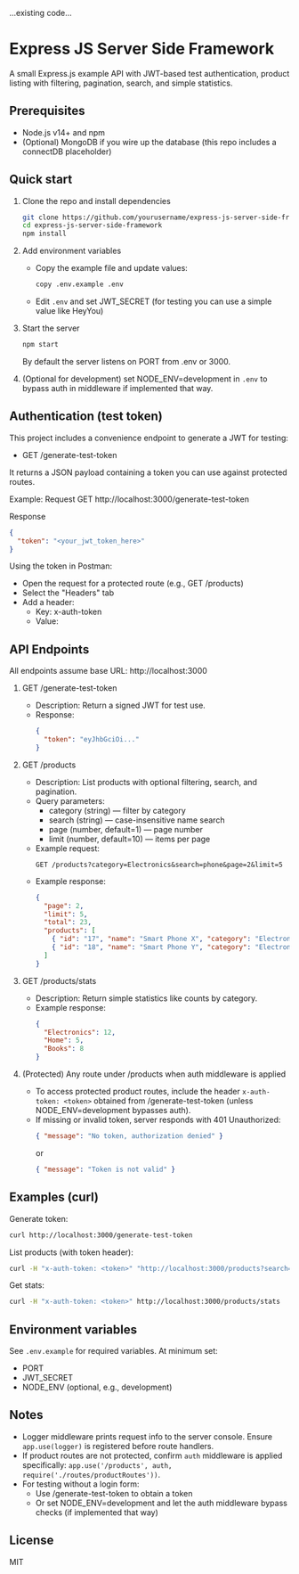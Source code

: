 ...existing code...
# Express JS Server Side Framework

A small Express.js example API with JWT-based test authentication, product listing with filtering, pagination, search, and simple statistics.

## Prerequisites

- Node.js v14+ and npm
- (Optional) MongoDB if you wire up the database (this repo includes a connectDB placeholder)

## Quick start

1. Clone the repo and install dependencies
   ```bash
   git clone https://github.com/yourusername/express-js-server-side-framework.git
   cd express-js-server-side-framework
   npm install
   ```

2. Add environment variables
   - Copy the example file and update values:
     ```bash
     copy .env.example .env
     ```
   - Edit `.env` and set JWT_SECRET (for testing you can use a simple value like HeyYou)

3. Start the server
   ```bash
   npm start
   ```
   By default the server listens on PORT from .env or 3000.

4. (Optional for development) set NODE_ENV=development in `.env` to bypass auth in middleware if implemented that way.

## Authentication (test token)

This project includes a convenience endpoint to generate a JWT for testing:

- GET /generate-test-token

It returns a JSON payload containing a token you can use against protected routes.

Example:
Request
GET http://localhost:3000/generate-test-token

Response
```json
{
  "token": "<your_jwt_token_here>"
}
```

Using the token in Postman:
- Open the request for a protected route (e.g., GET /products)
- Select the "Headers" tab
- Add a header:
  - Key: x-auth-token
  - Value: <paste token string>

## API Endpoints

All endpoints assume base URL: http://localhost:3000

1. GET /generate-test-token
   - Description: Return a signed JWT for test use.
   - Response:
     ```json
     {
       "token": "eyJhbGciOi..."
     }
     ```

2. GET /products
   - Description: List products with optional filtering, search, and pagination.
   - Query parameters:
     - category (string) — filter by category
     - search (string) — case-insensitive name search
     - page (number, default=1) — page number
     - limit (number, default=10) — items per page
   - Example request:
     ```
     GET /products?category=Electronics&search=phone&page=2&limit=5
     ```
   - Example response:
     ```json
     {
       "page": 2,
       "limit": 5,
       "total": 23,
       "products": [
         { "id": "17", "name": "Smart Phone X", "category": "Electronics" },
         { "id": "18", "name": "Smart Phone Y", "category": "Electronics" }
       ]
     }
     ```

3. GET /products/stats
   - Description: Return simple statistics like counts by category.
   - Example response:
     ```json
     {
       "Electronics": 12,
       "Home": 5,
       "Books": 8
     }
     ```

4. (Protected) Any route under /products when auth middleware is applied
   - To access protected product routes, include the header `x-auth-token: <token>` obtained from /generate-test-token (unless NODE_ENV=development bypasses auth).
   - If missing or invalid token, server responds with 401 Unauthorized:
     ```json
     { "message": "No token, authorization denied" }
     ```
     or
     ```json
     { "message": "Token is not valid" }
     ```

## Examples (curl)

Generate token:
```bash
curl http://localhost:3000/generate-test-token
```

List products (with token header):
```bash
curl -H "x-auth-token: <token>" "http://localhost:3000/products?search=shirt&page=1&limit=10"
```

Get stats:
```bash
curl -H "x-auth-token: <token>" http://localhost:3000/products/stats
```

## Environment variables

See `.env.example` for required variables. At minimum set:
- PORT
- JWT_SECRET
- NODE_ENV (optional, e.g., development)

## Notes

- Logger middleware prints request info to the server console. Ensure `app.use(logger)` is registered before route handlers.
- If product routes are not protected, confirm `auth` middleware is applied specifically: `app.use('/products', auth, require('./routes/productRoutes'))`.
- For testing without a login form:
  - Use /generate-test-token to obtain a token
  - Or set NODE_ENV=development and let the auth middleware bypass checks (if implemented that way)

## License
MIT